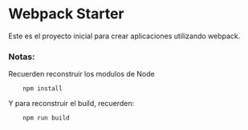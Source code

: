 # Webpack Starter

Este es el proyecto inicial para crear aplicaciones utilizando webpack.

### Notas:

Recuerden reconstruir los modulos de Node
```
    npm install
```

Y para reconstruir el build, recuerden:

```
    npm run build
```
